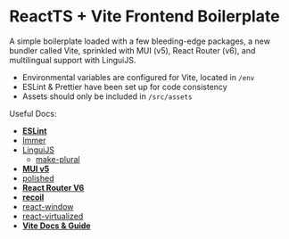 # ReactTS + Vite Frontend Boilerplate

A simple boilerplate loaded with a few bleeding-edge packages, a new bundler called Vite, sprinkled with MUI (v5), React Router (v6), and multilingual support with LinguiJS.

- Environmental variables are configured for Vite, located in `/env`
- ESLint & Prettier have been set up for code consistency
- Assets should only be included in `/src/assets`

Useful Docs:

- **[ESLint](https://eslint.org/docs/rules/)**
- [Immer](https://immerjs.github.io/immer/)
- [LinguiJS](https://lingui.js.org/)
    - [make-plural](https://github.com/eemeli/make-plural/tree/master/packages/plurals)
- **[MUI v5](https://mui.com/)**
- [polished](https://polished.js.org/docs/)
- **[React Router V6](https://reactrouter.com/docs/en/v6)**
- **[recoil](https://recoiljs.org/)**
- [react-window](https://react-window.vercel.app/#/examples/list/fixed-size)
- [react-virtualized](https://github.com/bvaughn/react-virtualized/blob/master/docs/AutoSizer.md)
- **[Vite Docs & Guide](https://vitejs.dev/guide/)**